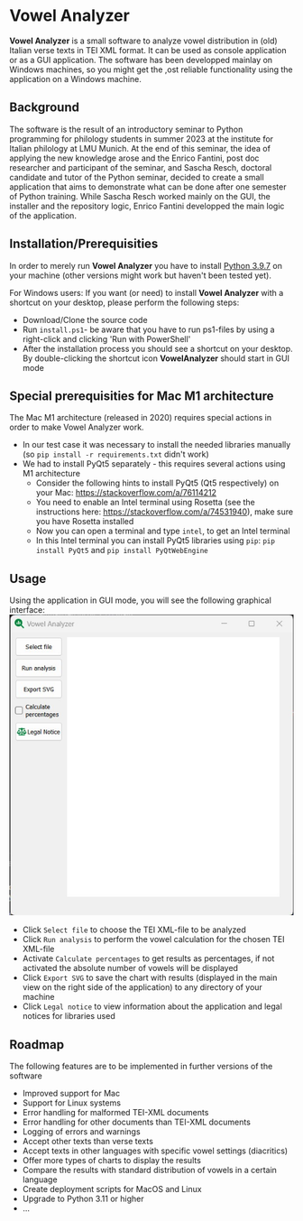 # Vowel Analyzer

**Vowel Analyzer** is a small software to analyze vowel distribution in (old) Italian verse texts in TEI XML format. It can be used as console application or as a GUI application. The software has been developped mainlay on Windows machines, so you might get the ,ost reliable functionality using the application on a Windows machine.

## Background

The software is the result of an introductory seminar to Python programming for philology students in summer 2023 at the institute for Italian philology at LMU Munich. At the end of this seminar, the idea of applying the new knowledge arose and the Enrico Fantini, post doc researcher and participant of the seminar, and Sascha Resch, doctoral candidate and tutor of the Python seminar, decided to create a small application that aims to demonstrate what can be done after one semester of Python training. While Sascha Resch worked mainly on the GUI, the installer and the repository logic, Enrico Fantini developped the main logic of the application.

## Installation/Prerequisities

In order to merely run **Vowel Analyzer** you have to install [Python 3.9.7](https://www.python.org/downloads/) on your machine (other versions might work but haven't been tested yet). 

For Windows users: If you want (or need) to install **Vowel Analyzer** with a shortcut on your desktop, please perform the following steps:

- Download/Clone the source code
- Run `install.ps1`- be aware that you have to run ps1-files by using a right-click and clicking 'Run with PowerShell'
- After the installation process you should see a shortcut on your desktop. By double-clicking the shortcut icon **VowelAnalyzer** should start in GUI mode

## Special prerequisities for Mac M1 architecture

The Mac M1 architecture (released in 2020) requires special actions in order to make Vowel Analyzer work.
- In our test case it was necessary to install the needed libraries manually (so `pip install -r requirements.txt` didn't work)
- We had to install PyQt5 separately - this requires several actions using M1 architecture
  - Consider the following hints to install PyQt5 (Qt5 respectively) on your Mac: https://stackoverflow.com/a/76114212
  - You need to enable an Intel terminal using Rosetta (see the instructions here: https://stackoverflow.com/a/74531940), make sure you have Rosetta installed
  - Now you can open a terminal and type `intel`, to get an Intel terminal
  - In this Intel terminal you can install PyQt5 libraries using `pip`: `pip install PyQt5` and `pip install PyQtWebEngine`


## Usage

Using the application in GUI mode, you will see the following graphical interface:
![GUI interface of Vowel Analyzer](/src/assets/vowel_analyzer.jpg)

- Click `Select file` to choose the TEI XML-file to be analyzed
- Click `Run analysis` to perform the vowel calculation for the chosen TEI XML-file
- Activate `Calculate percentages` to get results as percentages, if not activated the absolute number of vowels will be displayed
- Click `Export SVG` to save the chart with results (displayed in the main view on the right side of the application) to any directory of your machine
- Click `Legal notice` to view information about the application and legal notices for libraries used

## Roadmap

The following features are to be implemented in further versions of the software

- Improved support for Mac
- Support for Linux systems
- Error handling for malformed TEI-XML documents
- Error handling for other documents than TEI-XML documents
- Logging of errors and warnings
- Accept other texts than verse texts
- Accept texts in other languages with specific vowel settings (diacritics)
- Offer more types of charts to display the results
- Compare the results with standard distribution of vowels in a certain language
- Create deployment scripts for MacOS and Linux
- Upgrade to Python 3.11 or higher
- ...
